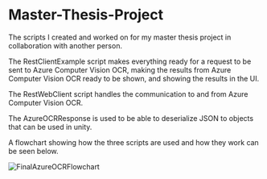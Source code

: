 # Master-Thesis-Project
The scripts I created and worked on for my master thesis project in collaboration with another person.



The RestClientExample script makes everything ready for a request to be sent to Azure Computer
Vision OCR, making the results from Azure Computer Vision OCR ready to be shown, and showing
the results in the UI. 

The RestWebClient script handles the communication to and from Azure
Computer Vision OCR. 

The AzureOCRResponse is used to be able to deserialize JSON to objects
that can be used in unity. 

A flowchart showing how the three scripts are used and how they work can be seen below.

![FinalAzureOCRFlowchart](https://user-images.githubusercontent.com/32058431/180796693-85436077-9176-43d5-8e0f-bf7fc1b2684a.png)
